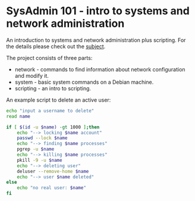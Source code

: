 # SysAdmin 101 - intro to systems and network administration

An introduction to systems and network administration plus scripting. For the details please check out the [subject](https://github.com/sharvas/init/raw/master/init.en.pdf).

The project consists of three parts:
* network - commands to find information about network configuration and modify it.
* system - basic system commands on a Debian machine.
* scripting - an intro to scripting.

An example script to delete an active user:
```bash
echo "input a username to delete"
read name

if [ $(id -u $name) -gt 1000 ];then
	echo "--> locking $name account"
	passwd --lock $name
	echo "--> finding $name processes"
	pgrep -u $name
	echo "--> killing $name processes"
	pkill -9 -u $name
	echo "--> deleting user"
	deluser --remove-home $name
	echo "--> user $name deleted"
else
	echo "no real user: $name"
fi
```
